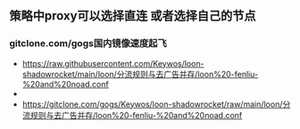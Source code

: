 ## 策略中proxy可以选择直连 或者选择自己的节点
### gitclone.com/gogs国内镜像速度起飞
- https://raw.githubusercontent.com/Keywos/loon-shadowrocket/main/loon/分流规则与去广告并存/loon%20-fenliu-%20and%20noad.conf
- 
- https://gitclone.com/gogs/Keywos/loon-shadowrocket/raw/main/loon/分流规则与去广告并存/loon%20-fenliu-%20and%20noad.conf
